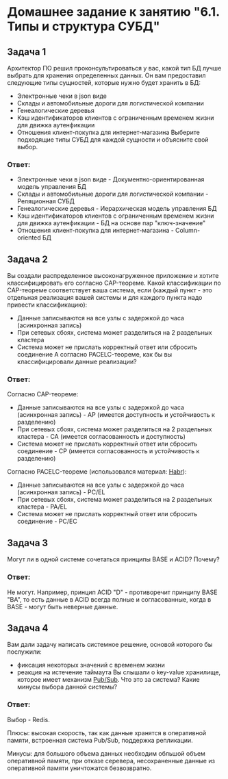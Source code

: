 # Домашнее задание к занятию "6.1. Типы и структура СУБД"

## Задача 1
Архитектор ПО решил проконсультироваться у вас, какой тип БД 
лучше выбрать для хранения определенных данных.
Он вам предоставил следующие типы сущностей, которые нужно будет хранить в БД:
- Электронные чеки в json виде
- Склады и автомобильные дороги для логистической компании
- Генеалогические деревья
- Кэш идентификаторов клиентов с ограниченным временем жизни для движка аутенфикации
- Отношения клиент-покупка для интернет-магазина
Выберите подходящие типы СУБД для каждой сущности и объясните свой выбор.

### Ответ:
- Электронные чеки в json виде - Документно-ориентированная модель управления БД
- Склады и автомобильные дороги для логистической компании - Реляционная СУБД
- Генеалогические деревья - Иерархическая модель управления БД
- Кэш идентификаторов клиентов с ограниченным временем жизни для движка аутенфикации - БД на основе пар "ключ-значение"
- Отношения клиент-покупка для интернет-магазина - Column-oriented БД

## Задача 2
Вы создали распределенное высоконагруженное приложение и хотите классифицировать его согласно 
CAP-теореме. Какой классификации по CAP-теореме соответствует ваша система, если 
(каждый пункт - это отдельная реализация вашей системы и для каждого пункта надо привести классификацию):
- Данные записываются на все узлы с задержкой до часа (асинхронная запись)
- При сетевых сбоях, система может разделиться на 2 раздельных кластера
- Система может не прислать корректный ответ или сбросить соединение
А согласно PACELC-теореме, как бы вы классифицировали данные реализации?

### Ответ:
Согласно CAP-теореме:
- Данные записываются на все узлы с задержкой до часа (асинхронная запись) - AP (имеется доступность и устойчивость к разделению)
- При сетевых сбоях, система может разделиться на 2 раздельных кластера - CA (имеется согласованность и доступность)
- Система может не прислать корректный ответ или сбросить соединение - CP (имеется согласованность и устойчивость к разделению)

Согласно PACELC-теореме (использовался материал: [Habr](https://habr.com/ru/company/gaz-is/blog/551986/)):
- Данные записываются на все узлы с задержкой до часа (асинхронная запись) - PC/EL
- При сетевых сбоях, система может разделиться на 2 раздельных кластера - PA/EL
- Система может не прислать корректный ответ или сбросить соединение - PC/EC

## Задача 3
Могут ли в одной системе сочетаться принципы BASE и ACID? Почему?

### Ответ:
Не могут. Например, принцип ACID "D" - противоречит принципу BASE "BA", то есть данные в ACID всегда полные и согласованные, когда в BASE - могут быть неверные данные.  

## Задача 4
Вам дали задачу написать системное решение, основой которого бы послужили:
- фиксация некоторых значений с временем жизни
- реакция на истечение таймаута
Вы слышали о key-value хранилище, которое имеет механизм [Pub/Sub](https://habr.com/ru/post/278237/). 
Что это за система? Какие минусы выбора данной системы?

### Ответ:

Выбор - Redis.

Плюсы: высокая скорость, так как данные хранятся в оперативной памяти, встроенная система Pub/Sub, поддержка репликации.<p>
Минусы: для большого объема данных необходим обльшой объем оперативной памяти, при отказе серевера, несохраненные данные из оперативной памяти уничтожатся безвозвратно.
